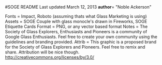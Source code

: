 #SOGE README
Last updated March 12, 2013
__author__= "Noble Ackerson"

Fonts = Impact, Roboto (assuming thats what Glass Marketing is using)
Assets = SOGE Couple with glass monocle's drawn in Fireworks, SOGE Etiquette Cards
Format = PNG, or any vector based format
Notes = The Society of Glass Explorers, Enthusiasts and Pioneers is a community of Google Glass Enthusiasts. Feel free to create your own community using the guidelines and branding provided.
Attrib = This graphic is a proposed brand for the Society of Glass Explorers and Pioneers. Feel free to remix and share. Attribution will be nice though. http://creativecommons.org/licenses/by/3.0/
